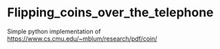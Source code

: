 # Flipping_coins_over_the_telephone
Simple python implementation of https://www.cs.cmu.edu/~mblum/research/pdf/coin/
